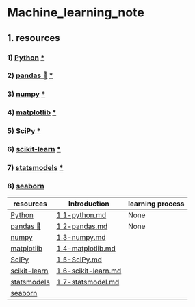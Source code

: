 # Machine_learning_note
## 1. resources
### 1) [Python](https://www.python.org/) [*](https://github.com/xinmiaoyan/Machine_learning_note/blob/main/1.1-python.md)
### 2) [pandas 🐼](https://pandas.pydata.org/) [*](https://github.com/xinmiaoyan/Machine_learning_note/blob/main/1.2-pandas.md)
### 3) [numpy](https://numpy.org/) [*](https://github.com/xinmiaoyan/Machine_learning_note/blob/main/1.3-numpy.md)
### 4) [matplotlib](https://matplotlib.org/) [*](https://github.com/xinmiaoyan/Machine_learning_note/blob/main/1.4-matplotlib.md)
### 5) [SciPy](https://scipy.org/) [*](https://github.com/xinmiaoyan/Machine_learning_note/blob/main/1.5-SciPy.md)
### 6) [scikit-learn](https://scikit-learn.org/stable/) [*](https://github.com/xinmiaoyan/Machine_learning_note/blob/main/1.6-scikit-learn.md)
### 7) [statsmodels](https://www.statsmodels.org/stable/index.html) [*](https://github.com/xinmiaoyan/Machine_learning_note/blob/main/1.7-statsmodel.md)
### 8) [seaborn](https://seaborn.pydata.org/)
| resources | Introduction | learning process |
|---|---|---|
| [Python](https://www.python.org/) | [1.1-python.md](https://github.com/xinmiaoyan/Machine_learning_note/blob/main/1.1-python.md) | None |
| [pandas 🐼](https://pandas.pydata.org/) | [1.2-pandas.md](https://github.com/xinmiaoyan/Machine_learning_note/blob/main/1.2-pandas.md) | None |
| [numpy](https://numpy.org/) | [1.3-numpy.md](https://github.com/xinmiaoyan/Machine_learning_note/blob/main/1.3-numpy.md) | |
| [matplotlib](https://matplotlib.org/) | [1.4-matplotlib.md](https://github.com/xinmiaoyan/Machine_learning_note/blob/main/1.4-matplotlib.md) | |
| [SciPy](https://scipy.org/) | [1.5-SciPy.md](https://github.com/xinmiaoyan/Machine_learning_note/blob/main/1.5-SciPy.md) | |
| [scikit-learn](https://scikit-learn.org/stable/) | [1.6-scikit-learn.md](https://github.com/xinmiaoyan/Machine_learning_note/blob/main/1.6-scikit-learn.md) | |
| [statsmodels](https://www.statsmodels.org/stable/index.html) | [1.7-statsmodel.md](https://github.com/xinmiaoyan/Machine_learning_note/blob/main/1.7-statsmodel.md)| |
| [seaborn](https://seaborn.pydata.org/)| | |